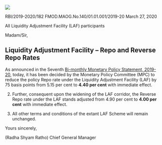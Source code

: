 ![](_page_0_Picture_0.jpeg)

RBI/2019-2020/182 FMOD.MAOG.No.140/01.01.001/2019-20 March 27, 2020

All Liquidity Adjustment Facility (LAF) participants

Madam/Sir,

## **Liquidity Adjustment Facility – Repo and Reverse Repo Rates**

As announced in the Seventh [Bi-monthly Monetary Policy Statement, 2019-20,](https://www.rbi.org.in/Scripts/BS_PressReleaseDisplay.aspx?prid=49581) today, it has been decided by the Monetary Policy Committee (MPC) to reduce the policy Repo rate under the Liquidity Adjustment Facility (LAF) by 75 basis points from 5.15 per cent to **4.40 per cent** with immediate effect.

2. Further, consequent upon the widening of the LAF corridor, the Reverse Repo rate under the LAF stands adjusted from 4.90 per cent to **4.00 per cent** with immediate effect.

3. All other terms and conditions of the extant LAF Scheme will remain unchanged.

Yours sincerely,

(Radha Shyam Ratho) Chief General Manager